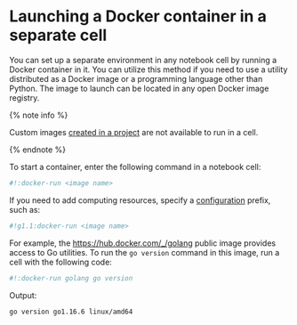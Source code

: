 # Launching a Docker container in a separate cell

You can set up a separate environment in any notebook cell by running a Docker container in it. You can utilize this method if you need to use a utility distributed as a Docker image or a programming language other than Python. The image to launch can be located in any open Docker image registry.

{% note info %}

Custom images [created in a project](user-images.md) are not available to run in a cell.

{% endnote %}

To start a container, enter the following command in a notebook cell:

```bash
#!:docker-run <image name>
```

If you need to add computing resources, specify a [configuration](../concepts/configurations.md) prefix, such as:

```bash
#!g1.1:docker-run <image name>
```

For example, the <https://hub.docker.com/_/golang> public image provides access to Go utilities. To run the `go version` command in this image, run a cell with the following code:


```bash
#!:docker-run golang go version
```

Output:

```text
go version go1.16.6 linux/amd64
```
